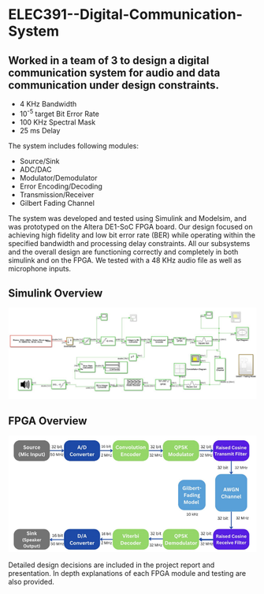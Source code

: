 # ELEC391--Digital-Communication-System
## Worked in a team of 3 to design a digital communication system for audio and data communication under design constraints.
* 4 KHz Bandwidth
* 10<sup>-5</sup> target Bit Error Rate
* 100 KHz Spectral Mask
* 25 ms Delay

The system includes following modules:
* Source/Sink
* ADC/DAC
* Modulator/Demodulator
* Error Encoding/Decoding
* Transmission/Receiver
* Gilbert Fading Channel

The system was developed and tested using Simulink and Modelsim, and was prototyped on the Altera DE1-SoC FPGA board. Our design focused on achieving high fidelity and low bit error rate (BER) while operating within the specified bandwidth and processing delay constraints. All our subsystems and the overall design are functioning correctly and completely in both simulink and on the FPGA. We tested with a 48 KHz audio file as well as microphone inputs.

## Simulink Overview
![Simulink Model](./Simulink_overview.png)

## FPGA Overview
![System block diagram](./FPGA_overview.png)

Detailed design decisions are included in the project report and presentation. In depth explanations of each FPGA module and testing are also provided.
